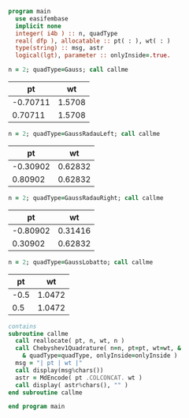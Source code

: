 ```fortran
program main
  use easifembase
  implicit none
  integer( i4b ) :: n, quadType
  real( dfp ), allocatable :: pt( : ), wt( : )
  type(string) :: msg, astr
  logical(lgt), parameter :: onlyInside=.true.
```

```fortran title "Chebyshev1-Gauss"
n = 2; quadType=Gauss; call callme
```

| pt       | wt     |
| -------- | ------ |
| -0.70711 | 1.5708 |
| 0.70711  | 1.5708 |

```fortran title "Chebyshev1-Radau-Left"
n = 2; quadType=GaussRadauLeft; call callme
```

| pt       | wt      |
| -------- | ------- |
| -0.30902 | 0.62832 |
| 0.80902  | 0.62832 |

```fortran title "Chebyshev1-Radau-Right"
n = 2; quadType=GaussRadauRight; call callme
```

| pt       | wt      |
| -------- | ------- |
| -0.80902 | 0.31416 |
| 0.30902  | 0.62832 |

```fortran title "Chebyshev1-Lobatto"
n = 2; quadType=GaussLobatto; call callme
```

| pt   | wt     |
| ---- | ------ |
| -0.5 | 1.0472 |
| 0.5  | 1.0472 |

```fortran
contains
subroutine callme
  call reallocate( pt, n, wt, n )
  call Chebyshev1Quadrature( n=n, pt=pt, wt=wt, &
    & quadType=quadType, onlyInside=onlyInside )
  msg = "| pt | wt |"
  call display(msg%chars())
  astr = MdEncode( pt .COLCONCAT. wt )
  call display( astr%chars(), "" )
end subroutine callme
```

```fortran
end program main
```
